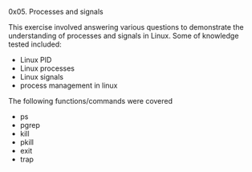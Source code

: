 0x05. Processes and signals

This exercise involved answering various questions to demonstrate the understanding of processes and signals in Linux. Some of knowledge tested included:
- Linux PID
- Linux processes
- Linux signals
- process management in linux

The following functions/commands were covered
- ps
- pgrep
- kill
- pkill
- exit
- trap 
